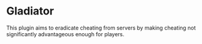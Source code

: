 # Gladiator

This plugin aims to eradicate cheating from servers by making cheating not significantly advantageous enough for players.
